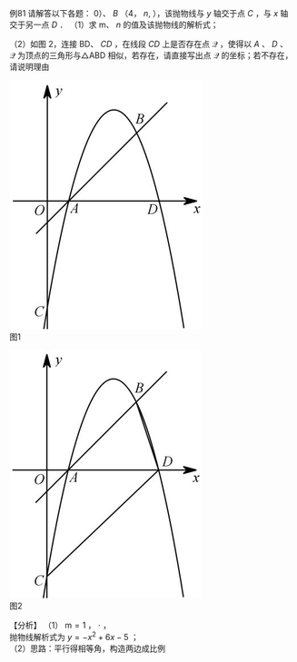 例81 请解答以下各题： 0）、 $B$ （4， $n ,$ ），该抛物线与 $y$ 轴交于点 $C$ ，与 $x$ 轴交于另一点 $D$ ．
（1）求 m、 $n$ 的值及该抛物线的解析式；

（2）如图 2，连接 BD、 $C D$ ，在线段 $C D$ 上是否存在点 $\mathcal { Q }$ ，使得以 $A$ 、 $D$ 、 $\mathcal { Q }$ 为顶点的三角形与△ABD 相似，若存在，请直接写出点 $\mathcal { Q }$ 的坐标；若不存在，请说明理由

![](<../../qs_image_DB/专题3-2_一网打尽14类·二次函数的存在性问题（解析版）_/8cfead5cd1aa5657129662d41087e0fccfc1a20317012d8c036483b327262f50.jpg>)  
图1

![](<../../qs_image_DB/专题3-2_一网打尽14类·二次函数的存在性问题（解析版）_/681fa686047433605c0389a15804aac40980162d4ad3407cea37e785ff439acc.jpg>)  
图2

【分析】
（1） $\mathrm { m } { = } 1$ ， $\cdot$ ，  
抛物线解析式为 $y = - x ^ { 2 } + 6 x - 5$ ；  
（2）思路：平行得相等角，构造两边成比例  
